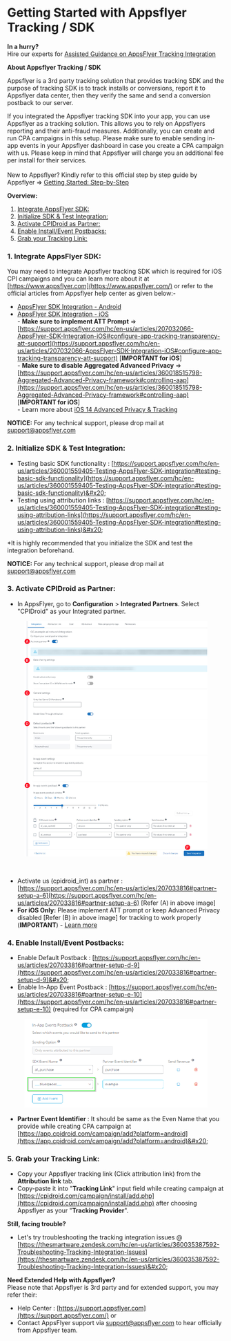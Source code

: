 # Getting Started with Appsflyer Tracking / SDK

&#x20;                                                                               **In a hurry?**                                                                      \
&#x20;                         Hire our experts for [Assisted Guidance on AppsFlyer Tracking Integration](https://elancemarket.com/service/213/assisted-guidance-for-appsflyer-tracking-integration)                                                                               &#x20;

**About Appsflyer Tracking / SDK**

Appsflyer is a 3rd party tracking solution that provides tracking SDK and the purpose of tracking SDK is to track installs or conversions, report it to Appsflyer data center, then they verify the same and send a conversion postback to our server.

If you integrated the Appsflyer tracking SDK into your app, you can use Appsflyer as a tracking solution. This allows you to rely on Appsflyers reporting and their anti-fraud measures. Additionally, you can create and run CPA campaigns in this setup. Please make sure to enable sending in-app events in your Appsflyer dashboard in case you create a CPA campaign with us. Please keep in mind that Appsflyer will charge you an additional fee per install for their services. \
\
New to Appsflyer? Kindly refer to this official step by step guide by Appsflyer => [Getting Started: Step-by-Step](https://support.appsflyer.com/hc/en-us/articles/207033486-Getting-Started-Step-by-Step)

**Overview:**

1. [Integrate AppsFlyer SDK:](getting-started-with-appsflyer-tracking-sdk.md#h_01eqfg4hhw715m3j7edfvj72mv)
2. [Initialize SDK & Test Integration:](getting-started-with-appsflyer-tracking-sdk.md#h_01ex23b9q71swqry0798545av2)
3. [Activate CPIDroid as Partner:](getting-started-with-appsflyer-tracking-sdk.md#id-3.-activate-cpidroid-as-partner)
4. [Enable Install/Event Postbacks:](getting-started-with-appsflyer-tracking-sdk.md#h_01eqfg4wh0d5drf2takprfcqtm)
5. [Grab your Tracking Link:](getting-started-with-appsflyer-tracking-sdk.md#h_01exkg6xemvz115jrksz6c3r10)

### 1. Integrate AppsFlyer SDK: <a href="#h_01eqfg4hhw715m3j7edfvj72mv" id="h_01eqfg4hhw715m3j7edfvj72mv"></a>

You may need to integrate Appsflyer tracking SDK which is required for iOS CPI campaigns and you can learn more about it at [https://www.appsflyer.com](https://www.appsflyer.com/) or refer to the official articles from Appsflyer help center as given below:-

* [AppsFlyer SDK Integration - Android](https://support.appsflyer.com/hc/en-us/articles/207032126-AppsFlyer-SDK-Integration-Android)
* [AppsFlyer SDK Integration - iOS](https://support.appsflyer.com/hc/en-us/articles/207032066-AppsFlyer-SDK-Integration-iOS)\
  \- **Make sure to implement ATT Prompt** => [https://support.appsflyer.com/hc/en-us/articles/207032066-AppsFlyer-SDK-Integration-iOS#configure-app-tracking-transparency-att-support](https://support.appsflyer.com/hc/en-us/articles/207032066-AppsFlyer-SDK-Integration-iOS#configure-app-tracking-transparency-att-support) \[**IMPORTANT for iOS**]\
  \- **Make sure to disable Aggregated Advanced Privacy** => [https://support.appsflyer.com/hc/en-us/articles/360018515798-Aggregated-Advanced-Privacy-framework#controlling-aap](https://support.appsflyer.com/hc/en-us/articles/360018515798-Aggregated-Advanced-Privacy-framework#controlling-aap) \[**IMPORTANT for iOS**]\
  \- Learn more about [iOS 14 Advanced Privacy & Tracking](https://thesmartware.zendesk.com/hc/en-us/articles/360058630912-iOS-14-Advanced-Privacy-Tracking)

**NOTICE:** For any technical support, please drop mail at [support@appsflyer.com](mailto:support@appsflyer.com?subject=I%20Need%20Help%20in%20Integrating%20Appsflyer%20SDK%20for%20CPI%20Droid%20\(https%3A%2F%2Fcpidroid.com\)\&body=Hi%20Team%2C%0AKindly%20guide%20me%20with%20the%20integration%20process%20for%20Appsflyer%20SDK%20and%20the%20tracking%20details%20required%20to%20setup%20campaign%20at%20CPI%20Droid%20\(https%3A%2F%2Fcpidroid.com\)%20with%20Appsflyer%20tracking.)

### 2. Initialize SDK & Test Integration: <a href="#h_01ex23b9q71swqry0798545av2" id="h_01ex23b9q71swqry0798545av2"></a>

* Testing basic SDK functionality : [https://support.appsflyer.com/hc/en-us/articles/360001559405-Testing-AppsFlyer-SDK-integration#testing-basic-sdk-functionality](https://support.appsflyer.com/hc/en-us/articles/360001559405-Testing-AppsFlyer-SDK-integration#testing-basic-sdk-functionality)&#x20;
* Testing using attribution links : [https://support.appsflyer.com/hc/en-us/articles/360001559405-Testing-AppsFlyer-SDK-integration#testing-using-attribution-links](https://support.appsflyer.com/hc/en-us/articles/360001559405-Testing-AppsFlyer-SDK-integration#testing-using-attribution-links)&#x20;

\*It is highly recommended that you initialize the SDK and test the integration beforehand.

**NOTICE:** For any technical support, please drop mail at [support@appsflyer.com](mailto:support@appsflyer.com?subject=I%20Need%20Help%20in%20Integrating%20Appsflyer%20SDK%20for%20CPI%20Droid%20\(https%3A%2F%2Fcpidroid.com\)\&body=Hi%20Team%2C%0AKindly%20guide%20me%20with%20the%20integration%20process%20for%20Appsflyer%20SDK%20and%20the%20tracking%20details%20required%20to%20setup%20campaign%20at%20CPI%20Droid%20\(https%3A%2F%2Fcpidroid.com\)%20with%20Appsflyer%20tracking.)

### 3. Activate CPIDroid as Partner:

* In AppsFlyer, go to **Configuration** > **Integrated Partners**. Select "CPIDroid" as your Integrated partner.

<figure><img src="../../../.gitbook/assets/IntegrationTab.jpg" alt=""><figcaption><p><br></p></figcaption></figure>

* Activate us (cpidroid\_int) as partner : [https://support.appsflyer.com/hc/en-us/articles/207033816#partner-setup-a-6](https://support.appsflyer.com/hc/en-us/articles/207033816#partner-setup-a-6) \[Refer (A) in above image]
* **For iOS Only:** Please implement ATT prompt or keep Advanced Privacy disabled \[Refer (B) in above image] for tracking to work properly (**IMPORTANT**) - [Learn more](https://support.appsflyer.com/hc/en-us/articles/207032066-AppsFlyer-SDK-Integration-iOS#configure-app-tracking-transparency-att-support)

### 4. Enable Install/Event Postbacks: <a href="#h_01eqfg4wh0d5drf2takprfcqtm" id="h_01eqfg4wh0d5drf2takprfcqtm"></a>

* Enable Default Postback : [https://support.appsflyer.com/hc/en-us/articles/207033816#partner-setup-d-9](https://support.appsflyer.com/hc/en-us/articles/207033816#partner-setup-d-9)&#x20;
* Enable In-App Event Postback : [https://support.appsflyer.com/hc/en-us/articles/207033816#partner-setup-e-10](https://support.appsflyer.com/hc/en-us/articles/207033816#partner-setup-e-10) (required for CPA campaign)

<figure><img src="../../../.gitbook/assets/blue spaces.png" alt=""><figcaption></figcaption></figure>

* **Partner Event Identifier** : It should be same as the Even Name that you provide while creating CPA campaign at [https://app.cpidroid.com/campaign/add?platform=android](https://app.cpidroid.com/campaign/add?platform=android)&#x20;

### 5. Grab your Tracking Link: <a href="#h_01exkg6xemvz115jrksz6c3r10" id="h_01exkg6xemvz115jrksz6c3r10"></a>

* Copy your Appsflyer tracking link (Click attribution link) from the **Attribution link** tab.
* Copy-paste it into "**Tracking Link**" input field while creating campaign at [https://cpidroid.com/campaign/install/add.php](https://cpidroid.com/campaign/install/add.php) after choosing Appsflyer as your "**Tracking Provider**".

**Still, facing trouble?**

* Let's try troubleshooting the tracking integration issues @ [https://thesmartware.zendesk.com/hc/en-us/articles/360035387592-Troubleshooting-Tracking-Integration-Issues](https://thesmartware.zendesk.com/hc/en-us/articles/360035387592-Troubleshooting-Tracking-Integration-Issues)&#x20;

**Need Extended Help with Appsflyer?**\
Please note that Appsflyer is 3rd party and for extended support, you may refer their:

* Help Center : [https://support.appsflyer.com](https://support.appsflyer.com/) or
* Contact AppsFlyer support via [support@appsflyer.com](mailto:support@appsflyer.com?subject=I%20Need%20Help%20in%20Integrating%20Appsflyer%20SDK%20for%20CPI%20Droid%20\(https%3A%2F%2Fcpidroid.com\)\&body=Hi%20Team%2C%0AKindly%20guide%20me%20with%20the%20integration%20process%20for%20Appsflyer%20SDK%20and%20the%20tracking%20details%20required%20to%20setup%20campaign%20at%20CPI%20Droid%20\(https%3A%2F%2Fcpidroid.com\)%20with%20Appsflyer%20tracking.) to hear officially from Appsflyer team.
